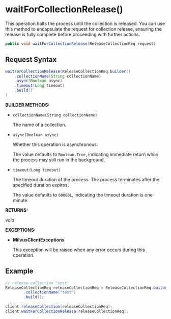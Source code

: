 # waitForCollectionRelease()

This operation halts the process until the collection is released. You can use this method to encapsulate the request for collection release, ensuring the release is fully complete before proceeding with further actions.

```java
public void waitForCollectionRelease(ReleaseCollectionReq request)
```

## Request Syntax

```java
waitForCollectionRelease(ReleaseCollectionReq.builder()
    .collectionName(String collectionName)
    .async(Boolean async)
    .timeout(Long timeout)
    .build()
)
```

**BUILDER METHODS:**

- `collectionName(String collectionName)`

    The name of a collection.

- `async(Boolean async)`

    Whether this operation is asynchronous.

    The value defaults to `Boolean.True`, indicating immediate return while the process may still run in the background.

- `timeout(Long timeout)`

    The timeout duration of the process. The process terminates after the specified duration expires.

    The value defaults to `60000L`, indicating the timeout duration is one minute.

**RETURNS:**

*void*

**EXCEPTIONS:**

- **MilvusClientExceptions**

    This exception will be raised when any error occurs during this operation.

## Example

```java
// release collection "test"
ReleaseCollectionReq releaseCollectionReq = ReleaseCollectionReq.builder()
        .collectionName("test")
        .build();
        
client.releaseCollection(releaseCollectionReq);
client.waitForCollectionRelease(releaseCollectionReq);
```

